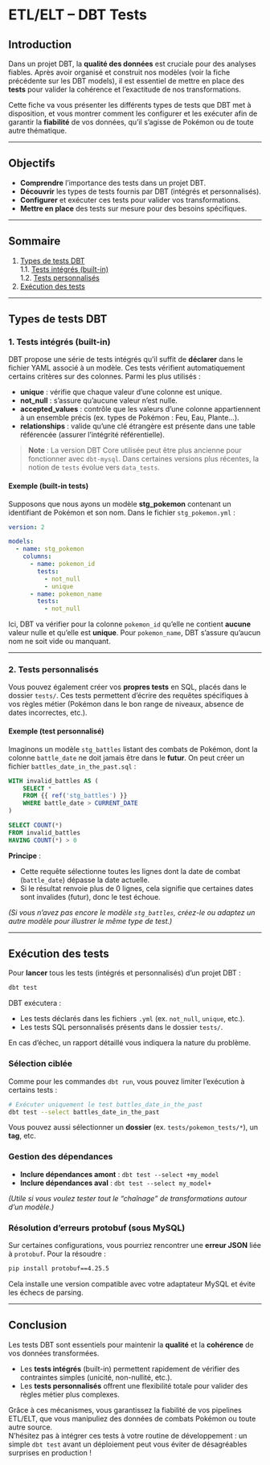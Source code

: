 # ETL/ELT – DBT Tests

## Introduction
Dans un projet DBT, la **qualité des données** est cruciale pour des analyses fiables. Après avoir organisé et construit nos modèles (voir la fiche précédente sur les DBT models), il est essentiel de mettre en place des **tests** pour valider la cohérence et l’exactitude de nos transformations.

Cette fiche va vous présenter les différents types de tests que DBT met à disposition, et vous montrer comment les configurer et les exécuter afin de garantir la **fiabilité** de vos données, qu’il s’agisse de Pokémon ou de toute autre thématique.

---

## Objectifs
- **Comprendre** l’importance des tests dans un projet DBT.  
- **Découvrir** les types de tests fournis par DBT (intégrés et personnalisés).  
- **Configurer** et exécuter ces tests pour valider vos transformations.  
- **Mettre en place** des tests sur mesure pour des besoins spécifiques.

---

## Sommaire
1. [Types de tests DBT](#types-de-tests-dbt)  
   1.1. [Tests intégrés (built-in)](#tests-intégrés-built-in)  
   1.2. [Tests personnalisés](#tests-personnalisés)  
2. [Exécution des tests](#exécution-des-tests)

---

## Types de tests DBT

### 1. Tests intégrés (built-in)
DBT propose une série de tests intégrés qu’il suffit de **déclarer** dans le fichier YAML associé à un modèle. Ces tests vérifient automatiquement certains critères sur des colonnes. Parmi les plus utilisés :

- **unique** : vérifie que chaque valeur d’une colonne est unique.  
- **not_null** : s’assure qu’aucune valeur n’est nulle.  
- **accepted_values** : contrôle que les valeurs d’une colonne appartiennent à un ensemble précis (ex. types de Pokémon : Feu, Eau, Plante…).  
- **relationships** : valide qu’une clé étrangère est présente dans une table référencée (assurer l’intégrité référentielle).

> **Note** : La version DBT Core utilisée peut être plus ancienne pour fonctionner avec `dbt-mysql`. Dans certaines versions plus récentes, la notion de `tests` évolue vers `data_tests`.

#### Exemple (built-in tests)
Supposons que nous ayons un modèle **stg_pokemon** contenant un identifiant de Pokémon et son nom. Dans le fichier `stg_pokemon.yml` :

```yaml
version: 2

models:
  - name: stg_pokemon
    columns:
      - name: pokemon_id
        tests:
          - not_null
          - unique
      - name: pokemon_name
        tests:
          - not_null
```

Ici, DBT va vérifier pour la colonne `pokemon_id` qu’elle ne contient **aucune** valeur nulle et qu’elle est **unique**. Pour `pokemon_name`, DBT s’assure qu’aucun nom ne soit vide ou manquant.

---

### 2. Tests personnalisés
Vous pouvez également créer vos **propres tests** en SQL, placés dans le dossier `tests/`. Ces tests permettent d’écrire des requêtes spécifiques à vos règles métier (Pokémon dans le bon range de niveaux, absence de dates incorrectes, etc.).

#### Exemple (test personnalisé)
Imaginons un modèle `stg_battles` listant des combats de Pokémon, dont la colonne `battle_date` ne doit jamais être dans le **futur**. On peut créer un fichier `battles_date_in_the_past.sql` :

```sql
WITH invalid_battles AS (
    SELECT *
    FROM {{ ref('stg_battles') }}
    WHERE battle_date > CURRENT_DATE
)

SELECT COUNT(*)
FROM invalid_battles
HAVING COUNT(*) > 0
```
**Principe** :  
- Cette requête sélectionne toutes les lignes dont la date de combat (`battle_date`) dépasse la date actuelle.  
- Si le résultat renvoie plus de 0 lignes, cela signifie que certaines dates sont invalides (futur), donc le test échoue.

*(Si vous n’avez pas encore le modèle `stg_battles`, créez-le ou adaptez un autre modèle pour illustrer le même type de test.)*

---

## Exécution des tests
Pour **lancer** tous les tests (intégrés et personnalisés) d’un projet DBT :

```bash
dbt test
```

DBT exécutera :
- Les tests déclarés dans les fichiers `.yml` (ex. `not_null`, `unique`, etc.).  
- Les tests SQL personnalisés présents dans le dossier `tests/`.  

En cas d’échec, un rapport détaillé vous indiquera la nature du problème.

### Sélection ciblée
Comme pour les commandes `dbt run`, vous pouvez limiter l’exécution à certains tests :
```bash
# Exécuter uniquement le test battles_date_in_the_past
dbt test --select battles_date_in_the_past
```
Vous pouvez aussi sélectionner un **dossier** (ex. `tests/pokemon_tests/*`), un **tag**, etc.

### Gestion des dépendances
- **Inclure dépendances amont** : `dbt test --select +my_model`  
- **Inclure dépendances aval** : `dbt test --select my_model+`  

*(Utile si vous voulez tester tout le “chaînage” de transformations autour d’un modèle.)*

### Résolution d’erreurs protobuf (sous MySQL)
Sur certaines configurations, vous pourriez rencontrer une **erreur JSON** liée à `protobuf`. Pour la résoudre :
```bash
pip install protobuf==4.25.5
```
Cela installe une version compatible avec votre adaptateur MySQL et évite les échecs de parsing.

---

## Conclusion
Les tests DBT sont essentiels pour maintenir la **qualité** et la **cohérence** de vos données transformées.  
- Les **tests intégrés** (built-in) permettent rapidement de vérifier des contraintes simples (unicité, non-nullité, etc.).  
- Les **tests personnalisés** offrent une flexibilité totale pour valider des règles métier plus complexes.  

Grâce à ces mécanismes, vous garantissez la fiabilité de vos pipelines ETL/ELT, que vous manipuliez des données de combats Pokémon ou toute autre source.  
N’hésitez pas à intégrer ces tests à votre routine de développement : un simple `dbt test` avant un déploiement peut vous éviter de désagréables surprises en production !
